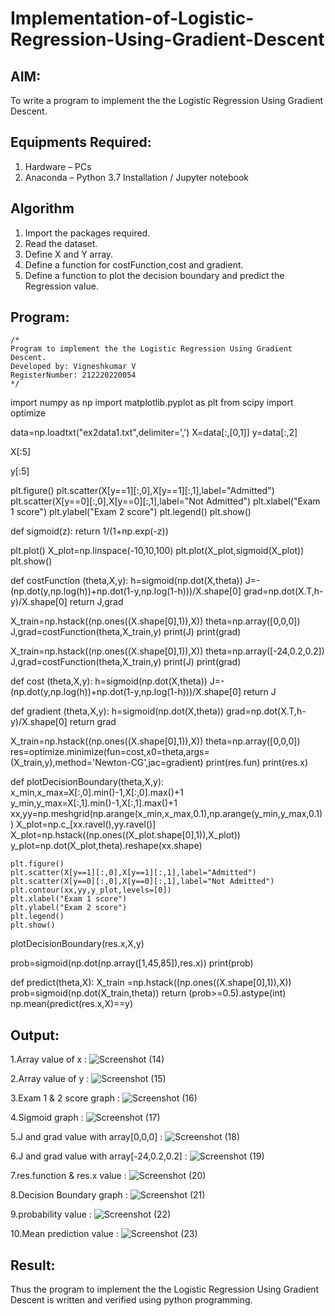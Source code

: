 # Implementation-of-Logistic-Regression-Using-Gradient-Descent

## AIM:
To write a program to implement the the Logistic Regression Using Gradient Descent.

## Equipments Required:
1. Hardware – PCs
2. Anaconda – Python 3.7 Installation / Jupyter notebook

## Algorithm
1. Import the packages required.
2. Read the dataset.
3. Define X and Y array.
4. Define a function for costFunction,cost and gradient.
5. Define a function to plot the decision boundary and predict the Regression value.

## Program:
```
/*
Program to implement the the Logistic Regression Using Gradient Descent.
Developed by: Vigneshkumar V
RegisterNumber: 212220220054
*/
```
import numpy as np
import matplotlib.pyplot as plt
from scipy import optimize

data=np.loadtxt("ex2data1.txt",delimiter=',')
X=data[:,[0,1]]
y=data[:,2]

X[:5]

y[:5]

plt.figure()
plt.scatter(X[y==1][:,0],X[y==1][:,1],label="Admitted")
plt.scatter(X[y==0][:,0],X[y==0][:,1],label="Not Admitted")
plt.xlabel("Exam 1 score")
plt.ylabel("Exam 2 score")
plt.legend()
plt.show()

def sigmoid(z):
    return 1/(1+np.exp(-z))

plt.plot()
X_plot=np.linspace(-10,10,100)
plt.plot(X_plot,sigmoid(X_plot))
plt.show()

def costFunction (theta,X,y):
    h=sigmoid(np.dot(X,theta))
    J=-(np.dot(y,np.log(h))+np.dot(1-y,np.log(1-h)))/X.shape[0]
    grad=np.dot(X.T,h-y)/X.shape[0]
    return J,grad

X_train=np.hstack((np.ones((X.shape[0],1)),X))
theta=np.array([0,0,0])
J,grad=costFunction(theta,X_train,y)
print(J)
print(grad)

X_train=np.hstack((np.ones((X.shape[0],1)),X))
theta=np.array([-24,0.2,0.2])
J,grad=costFunction(theta,X_train,y)
print(J)
print(grad)

def cost (theta,X,y):
    h=sigmoid(np.dot(X,theta))
    J=-(np.dot(y,np.log(h))+np.dot(1-y,np.log(1-h)))/X.shape[0]
    return J

def gradient (theta,X,y):
    h=sigmoid(np.dot(X,theta))
    grad=np.dot(X.T,h-y)/X.shape[0]
    return grad

X_train=np.hstack((np.ones((X.shape[0],1)),X))
theta=np.array([0,0,0])
res=optimize.minimize(fun=cost,x0=theta,args=(X_train,y),method='Newton-CG',jac=gradient)
print(res.fun)
print(res.x)

def plotDecisionBoundary(theta,X,y):
    x_min,x_max=X[:,0].min()-1,X[:,0].max()+1
    y_min,y_max=X[:,1].min()-1,X[:,1].max()+1
    xx,yy=np.meshgrid(np.arange(x_min,x_max,0.1),np.arange(y_min,y_max,0.1))
    X_plot=np.c_[xx.ravel(),yy.ravel()]
    X_plot=np.hstack((np.ones((X_plot.shape[0],1)),X_plot))
    y_plot=np.dot(X_plot,theta).reshape(xx.shape)
    
    plt.figure()
    plt.scatter(X[y==1][:,0],X[y==1][:,1],label="Admitted")
    plt.scatter(X[y==0][:,0],X[y==0][:,1],label="Not Admitted")
    plt.contour(xx,yy,y_plot,levels=[0])
    plt.xlabel("Exam 1 score")
    plt.ylabel("Exam 2 score")
    plt.legend()
    plt.show()

plotDecisionBoundary(res.x,X,y)

prob=sigmoid(np.dot(np.array([1,45,85]),res.x))
print(prob)

def predict(theta,X):
    X_train =np.hstack((np.ones((X.shape[0],1)),X))
    prob=sigmoid(np.dot(X_train,theta))
    return (prob>=0.5).astype(int)
np.mean(predict(res.x,X)==y)

## Output:
1.Array value of x :
![Screenshot (14)](https://github.com/VigneshKumar1009/-Implementation-of-Logistic-Regression-Using-Gradient-Descent/assets/113573894/d382ea6b-96a3-46b3-a331-f9782d85be6b)

2.Array value of y :
![Screenshot (15)](https://github.com/VigneshKumar1009/-Implementation-of-Logistic-Regression-Using-Gradient-Descent/assets/113573894/d704048c-a006-4797-a27d-589acb3f3eb9)

3.Exam 1 & 2 score graph :
![Screenshot (16)](https://github.com/VigneshKumar1009/-Implementation-of-Logistic-Regression-Using-Gradient-Descent/assets/113573894/00fe41ff-cf1e-41b5-a6ad-239f8182ef58)

4.Sigmoid graph :
![Screenshot (17)](https://github.com/VigneshKumar1009/-Implementation-of-Logistic-Regression-Using-Gradient-Descent/assets/113573894/63048efe-7484-43f9-a8a1-9a9bf93a63d1)

5.J and grad value with array[0,0,0] :
![Screenshot (18)](https://github.com/VigneshKumar1009/-Implementation-of-Logistic-Regression-Using-Gradient-Descent/assets/113573894/ee88f7f2-debd-4656-8e09-436f860b78db)

6.J and grad value with array[-24,0.2,0.2] :
![Screenshot (19)](https://github.com/VigneshKumar1009/-Implementation-of-Logistic-Regression-Using-Gradient-Descent/assets/113573894/18338c74-cdac-4276-9691-008e8c1ed834)

7.res.function & res.x value :
![Screenshot (20)](https://github.com/VigneshKumar1009/-Implementation-of-Logistic-Regression-Using-Gradient-Descent/assets/113573894/553bd408-11cd-4dbc-b755-bfdbfbc49c8f)

8.Decision Boundary graph :
![Screenshot (21)](https://github.com/VigneshKumar1009/-Implementation-of-Logistic-Regression-Using-Gradient-Descent/assets/113573894/b9964b3e-d1ed-4dac-9fd0-2919a6d845a3)

9.probability value :
![Screenshot (22)](https://github.com/VigneshKumar1009/-Implementation-of-Logistic-Regression-Using-Gradient-Descent/assets/113573894/816e1a90-ce81-446a-aae6-60898abceca3)


10.Mean prediction value :
![Screenshot (23)](https://github.com/VigneshKumar1009/-Implementation-of-Logistic-Regression-Using-Gradient-Descent/assets/113573894/1daadeda-8a2d-45fd-88d1-ef9e9f86879a)



## Result:
Thus the program to implement the the Logistic Regression Using Gradient Descent is written and verified using python programming.

